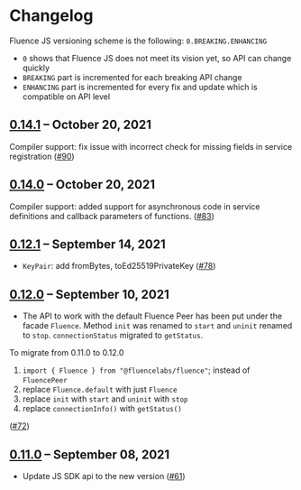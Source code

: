 # Changelog

Fluence JS versioning scheme is the following: `0.BREAKING.ENHANCING`

* `0` shows that Fluence JS does not meet its vision yet, so API can change quickly
* `BREAKING` part is incremented for each breaking API change
* `ENHANCING` part is incremented for every fix and update which is compatible on API level

## [0.14.1](https://github.com/fluencelabs/fluence-js/releases/tag/v0.14.1) – October 20, 2021

Compiler support: fix issue with incorrect check for missing fields in service registration \([\#90](https://github.com/fluencelabs/fluence-js/pull/90)\)

## [0.14.0](https://github.com/fluencelabs/fluence-js/releases/tag/v0.14.0) – October 20, 2021

Compiler support: added support for asynchronous code in service definitions and callback parameters of functions. \([\#83](https://github.com/fluencelabs/fluence-js/pull/83)\)

## [0.12.1](https://github.com/fluencelabs/fluence-js/releases/tag/v0.12.1) – September 14, 2021

* `KeyPair`: add fromBytes, toEd25519PrivateKey \([\#78](https://github.com/fluencelabs/fluence-js/pull/78)\)

## [0.12.0](https://github.com/fluencelabs/fluence-js/releases/tag/v0.13.0) – September 10, 2021

* The API to work with the default Fluence Peer has been put under the facade `Fluence`. Method `init` was renamed to `start` and `uninit` renamed to `stop`. `connectionStatus` migrated to `getStatus`.

To migrate from 0.11.0 to 0.12.0

1. `import { Fluence } from "@fluencelabs/fluence"`; instead of `FluencePeer`
2. replace `Fluence.default` with just `Fluence`
3. replace `init` with `start` and `uninit` with `stop`
4. replace `connectionInfo()` with `getStatus()`

\([\#72](https://github.com/fluencelabs/fluence-js/pull/72)\)

## [0.11.0](https://github.com/fluencelabs/fluence-js/releases/tag/v0.11.0) – September 08, 2021

* Update JS SDK api to the new version \([\#61](https://github.com/fluencelabs/fluence-js/pull/61)\)

